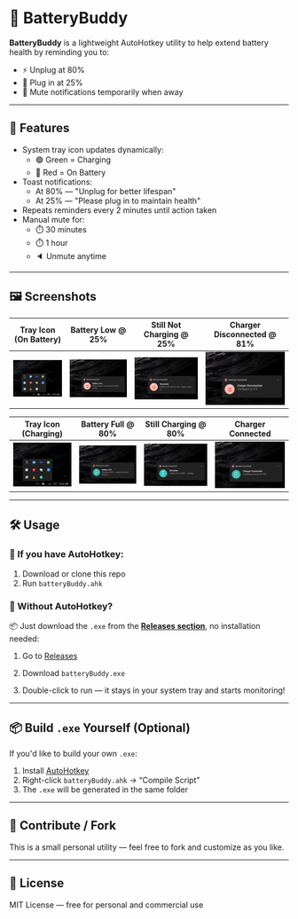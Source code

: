 # 🔋 BatteryBuddy

**BatteryBuddy** is a lightweight AutoHotkey utility to help extend battery health by reminding you to:
- ⚡ Unplug at 80%
- 🔌 Plug in at 25%
- 🔕 Mute notifications temporarily when away

---
## 🚀 Features

- System tray icon updates dynamically:
  - 🟢 Green = Charging
  - 🔴 Red = On Battery
- Toast notifications:
  - At 80% — "Unplug for better lifespan"
  - At 25% — "Please plug in to maintain health"
- Repeats reminders every 2 minutes until action taken
- Manual mute for:
  - ⏱️ 30 minutes
  - ⏱️ 1 hour
  - 🔈 Unmute anytime


---

## 🖼️ Screenshots

| Tray Icon (On Battery)                | Battery Low @ 25%                                 | Still Not Charging @ 25%                         | Charger Disconnected @ 81%                              |
| ------------------------------------- | ------------------------------------------------- | ------------------------------------------------ | ------------------------------------------------------- |
| ![Tray Red](screenshots/tray-red.png) | ![Battery Low](screenshots/notify-plug-in-25.png) | ![Still 25%](screenshots/notify-still-at-25.png) | ![Disconnected](screenshots/notify-disconnected.png) |

| Tray Icon (Charging)                      | Battery Full @ 80%                                   | Still Charging @ 80%                             | Charger Connected                              |
| ----------------------------------------- | ---------------------------------------------------- | ------------------------------------------------ | ---------------------------------------------- |
| ![Tray Green](screenshots/tray-green.png) | ![Battery Full](screenshots/notify-battery-full.png) | ![Still 80%](screenshots/notify-still-at-80.png) | ![Connected](screenshots/notify-connected.png) |

---

## 🛠 Usage

### 🔸 If you have AutoHotkey:
1. Download or clone this repo
2. Run `batteryBuddy.ahk`


### 🔸 Without AutoHotkey?

📦 Just download the `.exe` from the [**Releases section**](https://github.com/AryanXPatel/BatteryBuddy/releases), no installation needed:

1.  Go to [Releases](https://github.com/AryanXPatel/BatteryBuddy/releases)
    
2.  Download `batteryBuddy.exe`
    
3.  Double-click to run — it stays in your system tray and starts monitoring!

---

## 📦 Build `.exe` Yourself (Optional)

If you'd like to build your own `.exe`:
1. Install [AutoHotkey](https://www.autohotkey.com/)
2. Right-click `batteryBuddy.ahk` → “Compile Script”
3. The `.exe` will be generated in the same folder

---

## 🤝 Contribute / Fork

This is a small personal utility — feel free to fork and customize as you like.

---

## 📄 License

MIT License — free for personal and commercial use


